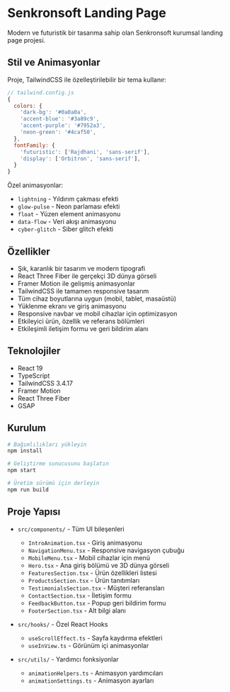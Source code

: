 # Senkronsoft Landing Page

Modern ve futuristik bir tasarıma sahip olan Senkronsoft kurumsal landing page projesi.

## Stil ve Animasyonlar

Proje, TailwindCSS ile özelleştirilebilir bir tema kullanır:

```js
// tailwind.config.js
{
  colors: {
    'dark-bg': '#0a0a0a',
    'accent-blue': '#3a89c9',
    'accent-purple': '#7952a3',
    'neon-green': '#4caf50',
  },
  fontFamily: {
    'futuristic': ['Rajdhani', 'sans-serif'],
    'display': ['Orbitron', 'sans-serif'],
  }
}
```

Özel animasyonlar:
- `lightning` - Yıldırım çakması efekti
- `glow-pulse` - Neon parlaması efekti
- `float` - Yüzen element animasyonu
- `data-flow` - Veri akışı animasyonu
- `cyber-glitch` - Siber glitch efekti

## Özellikler

- Şık, karanlık bir tasarım ve modern tipografi
- React Three Fiber ile gerçekçi 3D dünya görseli
- Framer Motion ile gelişmiş animasyonlar
- TailwindCSS ile tamamen responsive tasarım
- Tüm cihaz boyutlarına uygun (mobil, tablet, masaüstü)
- Yüklenme ekranı ve giriş animasyonu
- Responsive navbar ve mobil cihazlar için optimizasyon
- Etkileyici ürün, özellik ve referans bölümleri
- Etkileşimli iletişim formu ve geri bildirim alanı

## Teknolojiler

- React 19
- TypeScript
- TailwindCSS 3.4.17
- Framer Motion
- React Three Fiber
- GSAP

## Kurulum

```bash
# Bağımlılıkları yükleyin
npm install

# Geliştirme sunucusunu başlatın
npm start

# Üretim sürümü için derleyin
npm run build
```

## Proje Yapısı

- `src/components/` - Tüm UI bileşenleri
  - `IntroAnimation.tsx` - Giriş animasyonu
  - `NavigationMenu.tsx` - Responsive navigasyon çubuğu
  - `MobileMenu.tsx` - Mobil cihazlar için menü
  - `Hero.tsx` - Ana giriş bölümü ve 3D dünya görseli
  - `FeaturesSection.tsx` - Ürün özellikleri listesi
  - `ProductsSection.tsx` - Ürün tanıtımları
  - `TestimonialsSection.tsx` - Müşteri referansları
  - `ContactSection.tsx` - İletişim formu
  - `FeedbackButton.tsx` - Popup geri bildirim formu
  - `FooterSection.tsx` - Alt bilgi alanı

- `src/hooks/` - Özel React Hooks
  - `useScrollEffect.ts` - Sayfa kaydırma efektleri
  - `useInView.ts` - Görünüm içi animasyonlar

- `src/utils/` - Yardımcı fonksiyonlar
  - `animationHelpers.ts` - Animasyon yardımcıları
  - `animationSettings.ts` - Animasyon ayarları
